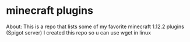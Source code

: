 # minecraft plugins

About:
This is a repo that lists some of my favorite minecraft 1.12.2 plugins (Spigot server)
I created this repo so u can use wget in linux

